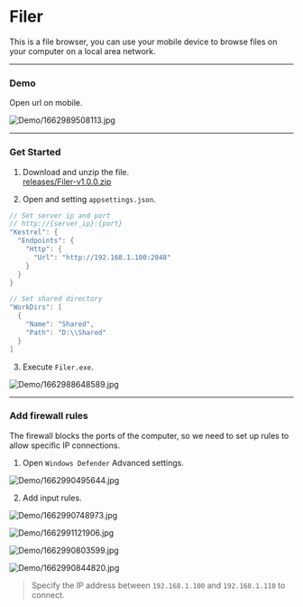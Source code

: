 # Filer  

This is a file browser, you can use your mobile device to browse files on your computer on a local area network.  

---  

### Demo  

Open url on mobile.  

![Demo/1662989508113.jpg](Demo/1662989508113.jpg)  

---  

### Get Started  

1. Download and unzip the file.  
[releases/Filer-v1.0.0.zip](https://github.com/fysh711426/Filer/releases)  

2. Open and setting `appsettings.json`.  

```C#
// Set server ip and port
// http://{server_ip}:{port}
"Kestrel": {
  "Endpoints": {
    "Http": {
      "Url": "http://192.168.1.100:2048"
    }
  }
}
```

```C#
// Set shared directory
"WorkDirs": [
  {
    "Name": "Shared",
    "Path": "D:\\Shared"
  }
]
```

3. Execute `Filer.exe`.  

![Demo/1662988648589.jpg](Demo/1662988648589.jpg)  

---  

### Add firewall rules  

The firewall blocks the ports of the computer, so we need to set up rules to allow specific IP connections.  

1. Open `Windows Defender` Advanced settings.  

![Demo/1662990495644.jpg](Demo/1662990495644.jpg)  

2. Add input rules.  

![Demo/1662990748973.jpg](Demo/1662990748973.jpg)  

![Demo/1662991121906.jpg](Demo/1662991121906.jpg)  

![Demo/1662990803599.jpg](Demo/1662990803599.jpg)  

![Demo/1662990844820.jpg](Demo/1662990844820.jpg)  

> Specify the IP address between `192.168.1.100` and `192.168.1.110` to connect.  